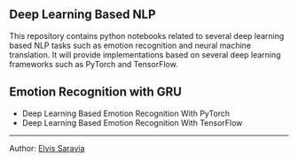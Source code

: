 ## Deep Learning Based NLP
This repository contains python notebooks related to several deep learning based NLP tasks such as emotion recognition and neural machine translation. It will provide implementations based on several deep learning frameworks such as PyTorch and TensorFlow.

## Emotion Recognition with GRU
- Deep Learning Based Emotion Recognition With PyTorch
- Deep Learning Based Emotion Recognition With TensorFlow

---
Author: [Elvis Saravia](https://twitter.com/omarsar0)